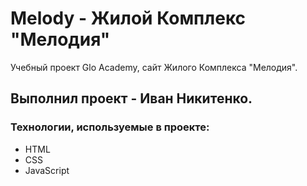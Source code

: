 # Melody - Жилой Комплекс "Мелодия"
Учебный проект Glo Academy, сайт Жилого Комплекса "Мелодия".

## Выполнил проект - Иван Никитенко.

### Технологии, используемые в проекте:
- HTML
- CSS
- JavaScript
